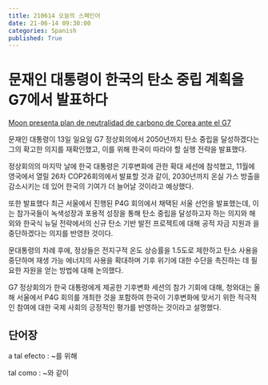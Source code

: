 ```yaml
---
title: 210614 오늘의 스페인어
date: 21-06-14 09:30:00
categories: Spanish
published: True
---
```


# 문재인 대통령이 한국의 탄소 중립 계획을 G7에서 발표하다

[Moon presenta plan de neutralidad de carbono de Corea ante el G7](http://world.kbs.co.kr/service/news_view.htm?lang=s&Seq_Code=76170)

문재인 대통령이 13일 일요일 G7 정상회의에서 2050년까지 탄소 중립을 달성하겠다는 그의 확고한 의지를 재확인했고, 이를 위해 한국이 따라야 할 실행 전략을 발표했다.

정상회의의 마지막 날에 한국 대통령은 기후변화에 관한 확대 세션에 참석했고, 11월에 영국에서 열릴 26차 COP26회의에서 발표할 것과 같이, 2030년까지 온실 가스 방출을 감소시키는 데 있어 한국의 기여가 더 늘어날 것이라고 예상했다.

또한 발표했다 최근 서울에서 진행된 P4G 회의에서 채택된 서울 선언을 발표했는데, 이는 참가국들이 녹색성장과 포용적 성장을 통해 탄소 중립을 달성하고자 하는 의지와 해외와 한국식 뉴딜 전략에서의 신규 탄소 기반 발전 프로젝트에 대해 공적 자금 지원과 을 중단하겠다는 의지를 반영한 것이다.

문대통령의 차례 후에, 정상들은 전지구적 온도 상승률을 1.5도로 제한하고 탄소 사용을 중단하며 재생 가능 에너지의 사용을 확대하며 기후 위기에 대한 수단을 촉진하는 데 필요한 자원을 얻는 방법에 대해 논의했다.

G7 정상회의가 한국 대통령에게 제공한 기후변화 세션의 참가 기회에 대해, 청와대는 올해 서울에서 P4G 회의를 개최한 것을 포함하여 한국이 기후변화에 맞서기 위한 적극적인 참여에 대한 국제 사회의 긍정적인 평가를 반영하는 것이라고 설명했다.

## 단어장

a tal efecto : ~를 위해

tal como : ~와 같이
